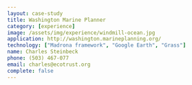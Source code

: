 ```yaml
---
layout: case-study
title: Washington Marine Planner
category: [experience]
image: /assets/img/experience/windmill-ocean.jpg
application: http://washington.marineplanning.org/
technology: ["Madrona framework", "Google Earth", "Grass"]
name: Charles Steinbeck
phone: (503) 467-077
email: charles@ecotrust.org
complete: false
---
```

	